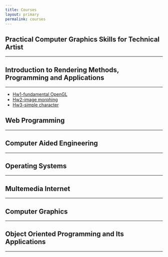 ```yaml
---
title: Courses
layout: primary
permalink: courses
---
```





## Practical Computer Graphics Skills for Technical Artist
***

## Introduction to Rendering Methods, Programming and Applications
***
- [Hw1-fundamental OpenGL](./courses/rendering/hw1)
- [Hw2-image morphing](./courses/rendering/hw2)
- [Hw3-simple character](./courses/rendering/hw3)

## Web Programming
***
## Computer Aided Engineering 
***
## Operating Systems
***
## Multemedia Internet
***
## Computer Graphics
***
## Object Oriented Programming and Its Applications
***